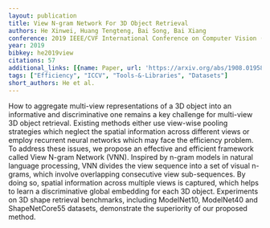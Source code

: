 ```yaml
---
layout: publication
title: View N-gram Network For 3D Object Retrieval
authors: He Xinwei, Huang Tengteng, Bai Song, Bai Xiang
conference: 2019 IEEE/CVF International Conference on Computer Vision (ICCV)
year: 2019
bibkey: he2019view
citations: 57
additional_links: [{name: Paper, url: 'https://arxiv.org/abs/1908.01958'}]
tags: ["Efficiency", "ICCV", "Tools-&-Libraries", "Datasets"]
short_authors: He et al.
---
```

How to aggregate multi-view representations of a 3D object into an
informative and discriminative one remains a key challenge for multi-view 3D
object retrieval. Existing methods either use view-wise pooling strategies
which neglect the spatial information across different views or employ
recurrent neural networks which may face the efficiency problem. To address
these issues, we propose an effective and efficient framework called View
N-gram Network (VNN). Inspired by n-gram models in natural language processing,
VNN divides the view sequence into a set of visual n-grams, which involve
overlapping consecutive view sub-sequences. By doing so, spatial information
across multiple views is captured, which helps to learn a discriminative global
embedding for each 3D object. Experiments on 3D shape retrieval benchmarks,
including ModelNet10, ModelNet40 and ShapeNetCore55 datasets, demonstrate the
superiority of our proposed method.